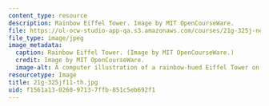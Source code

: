 ```yaml
---
content_type: resource
description: Rainbow Eiffel Tower. Image by MIT OpenCourseWare.
file: https://ol-ocw-studio-app-qa.s3.amazonaws.com/courses/21g-325j-new-culture-of-gender-queer-france-fall-2011/f1561a13026097137ffb851c5eb692f1_21g-325jf11-th.jpg
file_type: image/jpeg
image_metadata:
  caption: Rainbow Eiffel Tower. (Image by MIT OpenCourseWare.)
  credit: Image by MIT OpenCourseWare.
  image-alt: A computer illustration of a rainbow-hued Eiffel Tower on a white background.
resourcetype: Image
title: 21g-325jf11-th.jpg
uid: f1561a13-0260-9713-7ffb-851c5eb692f1
---
```

